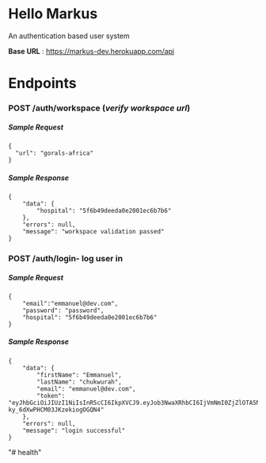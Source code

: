 # Hello Markus

An authentication based user system

**Base URL** : https://markus-dev.herokuapp.com/api

# **Endpoints**

### **POST** /auth/workspace (_verify workspace url_)

##### Sample Request

```
{
  "url": "gorals-africa"
}
```

##### Sample Response

```
{
    "data": {
        "hospital": "5f6b49deeda0e2001ec6b7b6"
    },
    "errors": null,
    "message": "workspace validation passed"
}
```

### **POST** /auth/login- log user in

##### Sample Request

```
{
    "email":"emmanuel@dev.com",
    "password": "password",
    "hospital": "5f6b49deeda0e2001ec6b7b6"
}
```

##### Sample Response

```
{
    "data": {
        "firstName": "Emmanuel",
        "lastName": "chukwurah",
        "email": "emmanuel@dev.com",
        "token": "eyJhbGciOiJIUzI1NiIsInR5cCI6IkpXVCJ9.eyJob3NwaXRhbCI6IjVmNmI0ZjZlOTA5NmZlMTEyYjk1NGE4OSIsInN0YWZmIjoiNWY2YjRmNmU5MDk2ZmUxMTJiOTU0YThhIiwiaWF0IjoxNjAwODY4NDI2fQ.NWOyynqG2wvCUXFa-ky_6dXwPHCM03JKzekiogOGQN4"
    },
    "errors": null,
    "message": "login successful"
}
```
"# health" 
